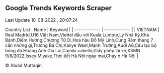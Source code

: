

## Google Trends Keywords Scraper 
 
Last Update 10-08-2022 , 20:07:24

Country List :
 Name  | Keyword |
| ------------- | ------------- |
| VIETNAM | Real Madrid,U16 Việt Nam,Viettel đấu với Kuala Lumpur,Lý Nhã Kỳ,Khá Bảnh,Diễm Hương,Chương Tử Di,Hoa hậu Đỗ Mỹ Linh,Cúng Rằm tháng 7 cần những gì,Trương Bá Chi,Kanye West,Mạnh Trường,Audi A6,Câu lạc bộ bóng đá Hoàng Anh Gia Lai,Camila cabello,Giấy phép lái xe,XSMN 9/8/2022,Issey Miyake,Thời tiết Hà Nội ngày mai,Cháy ở Hà Nội |



© Abdul Muttaqin 
